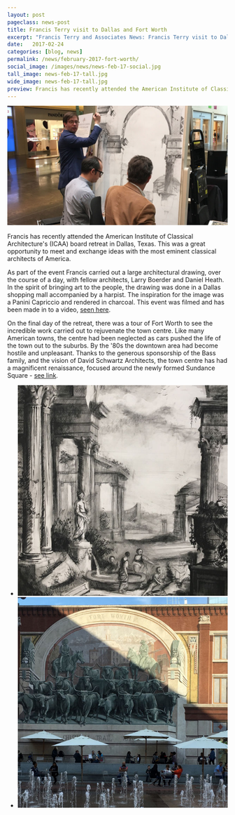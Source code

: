 ```yaml
---
layout: post
pageclass: news-post
title: Francis Terry visit to Dallas and Fort Worth
excerpt: "Francis Terry and Associates News: Francis Terry visit to Dallas and Fort Worth"
date:   2017-02-24
categories: [blog, news]
permalink: /news/february-2017-fort-worth/
social_image: /images/news/news-feb-17-social.jpg
tall_image: news-feb-17-tall.jpg
wide_image: news-feb-17-tall.jpg
preview: Francis has recently attended the American Institute of Classical Architecture's (ICAA) board retreat in Dallas, Texas. This was a great opportunity to meet and exchange ideas with the most eminent classical architects of America. As part of the event Francis carried out a large architectural drawing, over the course of a day, with fellow architects, Larry Boerder and Daniel Heath.
---
```


<a class="fancybox" rel="group" href="/images/news/news-feb-17-full.jpg" title="Francis Terry visit to Dallas and Fort Worth">
<img src="/images/news/news-feb-17.jpg" class="featured-image" alt="Francis Terry visit to Dallas and Fort Worth">
</a>

<p>
Francis has recently attended the American Institute of Classical Architecture's (ICAA) board retreat in Dallas, Texas.  This was a great opportunity to meet and exchange ideas with the most eminent classical architects of America.
</p><p>
As part of the event Francis carried out a large architectural drawing, over the course of a day, with fellow architects, Larry Boerder and Daniel Heath. In the spirit of bringing art to the people, the drawing was done in a Dallas shopping mall accompanied by a harpist. The inspiration for the image was a Panini Capriccio and rendered in charcoal. This event was filmed and has been made in to a video, <a href="https://www.youtube.com/watch?v=VNBZhojsdYI&authuser=0?rel=0" alt="ICAA Live Drawing at NorthPark Center">seen here</a>.
</p><p>
On the final day of the retreat, there was a tour of Fort Worth to see the incredible work carried out to rejuvenate the town centre. Like many American towns, the centre had been neglected as cars pushed the life of the town out to the suburbs. By the '80s the downtown area had become hostile and unpleasant. Thanks to the generous sponsorship of the Bass family, and the vision of David Schwartz Architects, the town centre has had a magnificent renaissance, focused around the newly formed Sundance Square - <a href="/thoughts/fort-worth/" alt="Fort Worth, an Urban Renaissance">see link</a>.
</p>

<ul class="list">
<li class="half">
<a class="fancybox" rel="group" href="/images/news/completed-speed-drawing.jpg" title="Completed speed drawing">
<img src="/images/news/thumbs/completed-speed-drawing.jpg" alt="Completed speed drawing" />
</a>
</li>
<li class="half">
<a class="fancybox" rel="group" href="/images/news/sundance-square-fort-worth.jpg" title="Sundance Square, Fort Worth">
<img src="/images/news/thumbs/sundance-square-fort-worth.jpg" alt="Sundance Square, Fort Worth" />
</a>
</li>
</ul>
